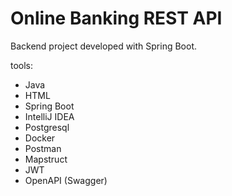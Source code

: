 # Online Banking REST API

Backend project developed with Spring Boot.

tools:

- Java 
- HTML
- Spring Boot
- IntelliJ IDEA
- Postgresql
- Docker
- Postman
- Mapstruct
- JWT
- OpenAPI (Swagger)
